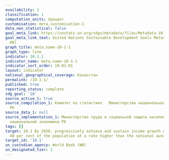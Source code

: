 ```yaml
---
availability: 1
classification: 1
computation_units: процент
customisation: meta.customisation-1
data_non_statistical: false
goal_meta_link: https://unstats.un.org/sdgs/metadata/files/Metadata-10-01-01.pdf
goal_meta_link_text: United Nations Sustainable Development Goals Metadata (PDF 221
  KB)
graph_title: meta.name-10-1-1
graph_type: line
indicator: 10.1.1
indicator_name: meta.name-10-1-1
indicator_sort_order: 10-01-01
layout: indicator
national_geographical_coverage: Казахстан
permalink: /10-1-1/
published: true
reporting_status: complete
sdg_goal: '10'
source_active_1: true
source_compilation_1: Комитет по статистике   Министерства национальной экономики
  РК
source_data_1: null
source_implementation_1: Министерство труда и социальной защиты населения РК, Министерство
  национальной экономики РК
tags: []
target: 10.1 By 2030, progressively achieve and sustain income growth of the bottom
  40 per cent of the population at a rate higher than the national average
target_id: '10.1'
un_custodian_agency: World Bank (WB)
un_designated_tier: 2
---
```

